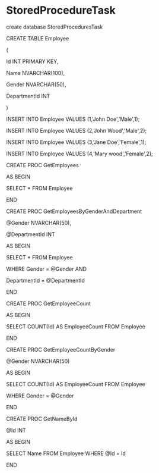 # StoredProcedureTask
create database StoredProceduresTask


CREATE TABLE Employee

(

Id INT PRIMARY KEY,

Name NVARCHAR(100),

Gender NVARCHAR(50),

DepartmentId INT

)

INSERT INTO Employee VALUES (1,'John Doe','Male',1);

INSERT INTO Employee VALUES (2,'John Wood','Male',2);

INSERT INTO Employee VALUES (3,'Jane Doe','Female',1);

INSERT INTO Employee VALUES (4,'Mary wood','Female',2);


CREATE PROC GetEmployees

AS BEGIN

SELECT * FROM Employee

END

CREATE PROC GetEmployeesByGenderAndDepartment

@Gender NVARCHAR(50),

@DepartmentId INT

AS BEGIN

SELECT * FROM Employee

WHERE Gender = @Gender AND

DepartmentId = @DepartmentId

END

CREATE PROC GetEmployeeCount

AS BEGIN

SELECT COUNT(Id) AS EmployeeCount FROM Employee 

END

CREATE PROC GetEmployeeCountByGender

@Gender NVARCHAR(50)

AS BEGIN

SELECT COUNT(Id) AS EmployeeCount FROM Employee

WHERE Gender = @Gender

END

CREATE PROC GetNameById

@Id INT

AS BEGIN

SELECT Name FROM Employee WHERE @Id = Id

END
